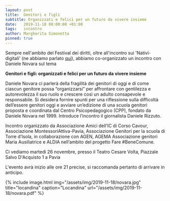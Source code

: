 ```yaml
---
layout: post
title:  Genitori e figli
subtitle: Organizzati e felici per un futuro da vivere insieme
date:   2019-11-18 08:00:00 +01:00
tags:   incontro
author: Margherita Simonetta
pinned: true
---
```


Sempre nell'ambito del Festival dei diritti, oltre all'incontro sui 'Nativi-digitali' (ne abbiamo parlato [qui](/2019/11/13/nativi-digitali.html)), abbiamo co-organizzato un incontro con Daniele Novara sul tema

**Genitori e figli: organizzati e felici per un futuro da vivere insieme**

Daniele Novara ci parlerà della fragilità dei genitori di oggi e di come ciascun genitore possa “organizzarsi” per affrontare con gentilezza e autorevolezza il suo ruolo e crescere così un adulto consapevole e responsabile.
Si desidera fornire spunti per una riflessione sulla difficoltà dell’essere genitori oggi e avviare un’edizione di una scuola genitori proposta e coordinata dal Centro Psicopedagogico (CPP), fondato da Daniele Novara nel 1999.
Introduce l’incontro il giornalista Daniele Rizzuto.


Incontro organizzato da Associazione Amici dell’IC di Corso Cavour, Associazione MontessoriAttiva-Pavia, Associazione Genitori per la scuola di Torre d’Isola, in collaborazione con AGEN, AGEMA Associazione genitori Maria Ausiliatrice e ALDIA nell’ambito del progetto Fare #BeneComune.

Ci vediamo martedì 26 novembre,
presso il Teatro Cesare Volta,
Piazzale Salvo D'Acquisto 1 a Pavia



L'evento avrà inizio alle ore 21 precise, si raccomanda pertanto di arrivare in anticipo.




{% include image.html img="/assets/img/2019-11-18/novara.jpg" title="locandina" caption="Locandina" url="/assets/img/2019-11-18/novara.pdf" %}
